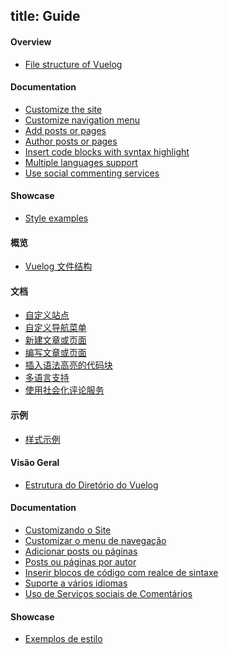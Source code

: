 title: Guide
------------------------------------
<!-- en-US:+ -->

#### Overview

- [File structure of Vuelog](#/blog/docs/2016/file-structure-of-vuelog)

#### Documentation

- [Customize the site](#/blog/docs/2017/customize-the-site)
- [Customize navigation menu](#/blog/docs/2017/customize-navigation-menu)
- [Add posts or pages](#/blog/docs/2017/add-posts-or-pages)
- [Author posts or pages](#/blog/docs/2017/author-posts-or-pages)
- [Insert code blocks with syntax highlight](#/blog/docs/2017/insert-code-blocks-with-syntax-highlight)
- [Multiple languages support](#/blog/docs/2017/multiple-languages-support)
- [Use social commenting services](#/blog/docs/2017/use-social-commenting-services)

#### Showcase

- [Style examples](#/blog/showcase/2016/style-examples)

<!-- en-US:- -->

<!-- zh-CN:+ -->

#### 概览

- [Vuelog 文件结构](#/blog/docs/2016/file-structure-of-vuelog)

#### 文档

- [自定义站点](#/blog/docs/2017/customize-the-site)
- [自定义导航菜单](#/blog/docs/2017/customize-navigation-menu)
- [新建文章或页面](#/blog/docs/2017/add-posts-or-pages)
- [编写文章或页面](#/blog/docs/2017/author-posts-or-pages)
- [插入语法高亮的代码块](#/blog/docs/2017/insert-code-blocks-with-syntax-highlight)
- [多语言支持](#/blog/docs/2017/multiple-languages-support)
- [使用社会化评论服务](#/blog/docs/2017/use-social-commenting-services)

#### 示例

- [样式示例](#/blog/showcase/2016/style-examples)

<!-- zh-CN:- -->

<!-- pt-BR:+ -->

#### Visão Geral

- [Estrutura do Diretório do Vuelog](#/blog/docs/2016/file-structure-of-vuelog)

#### Documentation

- [Customizando o Site](#/blog/docs/2017/customize-the-site)
- [Customizar o menu de navegação](#/blog/docs/2017/customize-navigation-menu)
- [Adicionar posts ou páginas](#/blog/docs/2017/add-posts-or-pages)
- [Posts ou páginas por autor](#/blog/docs/2017/author-posts-or-pages)
- [Inserir blocos de código com realce de sintaxe](#/blog/docs/2017/insert-code-blocks-with-syntax-highlight)
- [Suporte a vários idiomas](#/blog/docs/2017/multiple-languages-support)
- [Uso de Serviços sociais de Comentários](#/blog/docs/2017/use-social-commenting-services)

#### Showcase

- [Exemplos de estilo](#/blog/showcase/2016/style-examples)

<!-- pt-BR:- -->